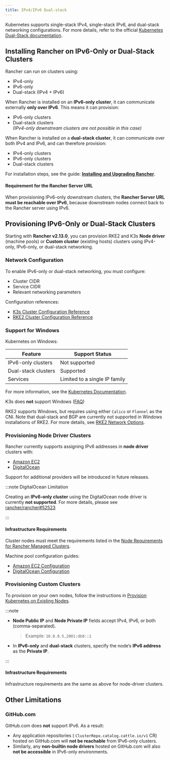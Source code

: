 ```yaml
---
title: IPv4/IPv6 Dual-stack
---
```


<head>
  <link rel="canonical" href="https://ranchermanager.docs.rancher.com/reference-guides/dual-stack/"/>
</head>

Kubernetes supports single-stack IPv4, single-stack IPv6, and dual-stack networking configurations.
For more details, refer to the official [Kubernetes Dual-Stack documentation](https://kubernetes.io/docs/concepts/services-networking/dual-stack/).

## Installing Rancher on IPv6-Only or Dual-Stack Clusters

Rancher can run on clusters using:

- IPv4-only
- IPv6-only
- Dual-stack (IPv4 + IPv6)

When Rancher is installed on an **IPv6-only cluster**, it can communicate externally **only over IPv6**. This means it can provision:

- IPv6-only clusters
- Dual-stack clusters  
  _(IPv4-only downstream clusters are not possible in this case)_

When Rancher is installed on a **dual-stack cluster**, it can communicate over both IPv4 and IPv6, and can therefore provision:

- IPv4-only clusters
- IPv6-only clusters
- Dual-stack clusters

For installation steps, see the guide: **[Installing and Upgrading Rancher](../getting-started/installation-and-upgrade/installation-and-upgrade.md)**.

#### Requirement for the Rancher Server URL

When provisioning IPv6-only downstream clusters, the **Rancher Server URL must be reachable over IPv6**, because downstream nodes connect back to the Rancher server using IPv6.

## Provisioning IPv6-Only or Dual-Stack Clusters

Starting with **Rancher v2.13.0**, you can provision RKE2 and K3s **Node driver** (machine pools) or **Custom cluster** (existing hosts) clusters using IPv4-only, IPv6-only, or dual-stack networking.

### Network Configuration

To enable IPv6-only or dual-stack networking, you must configure:

- Cluster CIDR
- Service CIDR
- Relevant networking parameters

Configuration references:

- [K3s Cluster Configuration Reference](cluster-configuration/rancher-server-configuration/k3s-cluster-configuration.md)
- [RKE2 Cluster Configuration Reference](cluster-configuration/rancher-server-configuration/rke2-cluster-configuration.md)

### Support for Windows

Kubernetes on Windows:

| Feature             | Support Status                |
|---------------------|-------------------------------|
| IPv6-only clusters  | Not supported                 |
| Dual-stack clusters | Supported                     |
| Services            | Limited to a single IP family |

For more information, see the [Kubernetes Documentation](https://kubernetes.io/docs/concepts/services-networking/dual-stack/#windows-support).

K3s does **not** support Windows ([FAQ](https://docs.k3s.io/faq#does-k3s-support-windows))

RKE2 supports Windows, but requires using either `Calico` or `Flannel` as the CNI.
Note that dual-stack and BGP are currently not supported in Windows installations of RKE2.
For more details, see [RKE2 Network Options](https://docs.rke2.io/networking/basic_network_options).


### Provisioning Node Driver Clusters

Rancher currently supports assigning IPv6 addresses in **node driver** clusters with:

- [Amazon EC2](../how-to-guides/new-user-guides/launch-kubernetes-with-rancher/use-new-nodes-in-an-infra-provider/create-an-amazon-ec2-cluster.md)
- [DigitalOcean](../how-to-guides/new-user-guides/launch-kubernetes-with-rancher/use-new-nodes-in-an-infra-provider/create-a-digitalocean-cluster.md)

Support for additional providers will be introduced in future releases.

:::note DigitalOcean Limitation

Creating an **IPv6-only cluster** using the DigitalOcean node driver is currently **not supported**.
For more details, please see [rancher/rancher#52523](https://github.com/rancher/rancher/issues/52523#issuecomment-3457803572)

:::

#### Infrastructure Requirements

Cluster nodes must meet the requirements listed in the [Node Requirements for Rancher Managed Clusters](../how-to-guides/new-user-guides/kubernetes-clusters-in-rancher-setup/node-requirements-for-rancher-managed-clusters.md).

Machine pool configuration guides:

- [Amazon EC2 Configuration](cluster-configuration/downstream-cluster-configuration/machine-configuration/amazon-ec2.md)
- [DigitalOcean Configuration](cluster-configuration/downstream-cluster-configuration/machine-configuration/digitalocean.md)

### Provisioning Custom Clusters

To provision on your own nodes, follow the instructions in [Provision Kubernetes on Existing Nodes](cluster-configuration/rancher-server-configuration/use-existing-nodes/use-existing-nodes.md).

:::note

- **Node Public IP** and **Node Private IP** fields accept IPv4, IPv6, or both (comma-separated).  
    >   Example: `10.0.0.5,2001:db8::1`
- In **IPv6-only** and **dual-stack** clusters, specify the node’s **IPv6 address** as the **Private IP**.

:::

#### Infrastructure Requirements

Infrastructure requirements are the same as above for node-driver clusters.

## Other Limitations

### GitHub.com

GitHub.com does **not** support IPv6. As a result:

- Any application repositories ( `ClusterRepo.catalog.cattle.io/v1` CR) hosted on GitHub.com will **not be reachable** from IPv6-only clusters.
- Similarly, any **non-builtin node drivers** hosted on GitHub.com will also **not be accessible** in IPv6-only environments.
